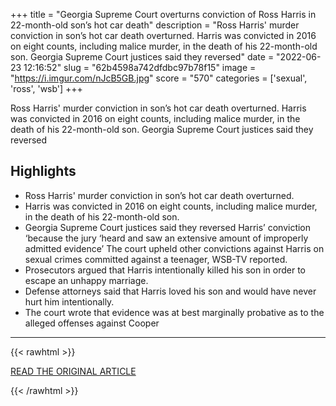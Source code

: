 +++
title = "Georgia Supreme Court overturns conviction of Ross Harris in 22-month-old son’s hot car death"
description = "Ross Harris' murder conviction in son’s hot car death overturned. Harris was convicted in 2016 on eight counts, including malice murder, in the death of his 22-month-old son. Georgia Supreme Court justices said they reversed"
date = "2022-06-23 12:16:52"
slug = "62b4598a742dfdbc97b78f15"
image = "https://i.imgur.com/nJcB5GB.jpg"
score = "570"
categories = ['sexual', 'ross', 'wsb']
+++

Ross Harris' murder conviction in son’s hot car death overturned. Harris was convicted in 2016 on eight counts, including malice murder, in the death of his 22-month-old son. Georgia Supreme Court justices said they reversed

## Highlights

- Ross Harris' murder conviction in son’s hot car death overturned.
- Harris was convicted in 2016 on eight counts, including malice murder, in the death of his 22-month-old son.
- Georgia Supreme Court justices said they reversed Harris’ conviction ‘because the jury ‘heard and saw an extensive amount of improperly admitted evidence’ The court upheld other convictions against Harris on sexual crimes committed against a teenager, WSB-TV reported.
- Prosecutors argued that Harris intentionally killed his son in order to escape an unhappy marriage.
- Defense attorneys said that Harris loved his son and would have never hurt him intentionally.
- The court wrote that evidence was at best marginally probative as to the alleged offenses against Cooper

---

{{< rawhtml >}}
  <p class="article-category">
    <a target="_blank" href="https://www.kiro7.com/news/trending/georgia-supreme-court-overturns-conviction-ross-harris-22-month-old-sons-hot-car-death/4ECFF4XWEZCFHFGUI6V2YBEWXU/">READ THE ORIGINAL ARTICLE</a>
  </p>
{{< /rawhtml >}}
